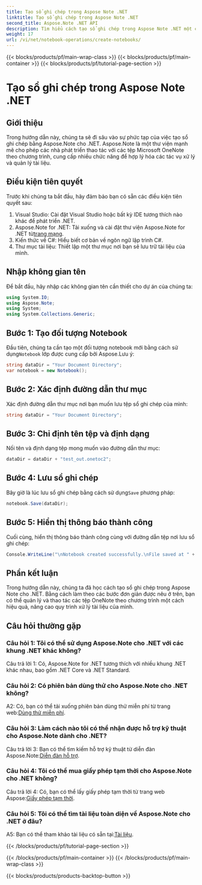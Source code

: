 ```yaml
---
title: Tạo sổ ghi chép trong Aspose Note .NET
linktitle: Tạo sổ ghi chép trong Aspose Note .NET
second_title: Aspose.Note .NET API
description: Tìm hiểu cách tạo sổ ghi chép trong Aspose Note .NET một cách dễ dàng. Tăng cường quy trình xử lý tài liệu của bạn ngay bây giờ.
weight: 17
url: /vi/net/notebook-operations/create-notebooks/
---
```


{{< blocks/products/pf/main-wrap-class >}}
{{< blocks/products/pf/main-container >}}
{{< blocks/products/pf/tutorial-page-section >}}

# Tạo sổ ghi chép trong Aspose Note .NET

## Giới thiệu

Trong hướng dẫn này, chúng ta sẽ đi sâu vào sự phức tạp của việc tạo sổ ghi chép bằng Aspose.Note cho .NET. Aspose.Note là một thư viện mạnh mẽ cho phép các nhà phát triển thao tác với các tệp Microsoft OneNote theo chương trình, cung cấp nhiều chức năng để hợp lý hóa các tác vụ xử lý và quản lý tài liệu.

## Điều kiện tiên quyết

Trước khi chúng ta bắt đầu, hãy đảm bảo bạn có sẵn các điều kiện tiên quyết sau:

1. Visual Studio: Cài đặt Visual Studio hoặc bất kỳ IDE tương thích nào khác để phát triển .NET.
2.  Aspose.Note for .NET: Tải xuống và cài đặt thư viện Aspose.Note for .NET từ[trang mạng](https://releases.aspose.com/note/net/).
3. Kiến thức về C#: Hiểu biết cơ bản về ngôn ngữ lập trình C#.
4. Thư mục tài liệu: Thiết lập một thư mục nơi bạn sẽ lưu trữ tài liệu của mình.

## Nhập không gian tên

Để bắt đầu, hãy nhập các không gian tên cần thiết cho dự án của chúng ta:

```csharp
using System.IO;
using Aspose.Note;
using System;
using System.Collections.Generic;
```

## Bước 1: Tạo đối tượng Notebook

 Đầu tiên, chúng ta cần tạo một đối tượng notebook mới bằng cách sử dụng`Notebook` lớp được cung cấp bởi Aspose.Lưu ý:

```csharp
string dataDir = "Your Document Directory";
var notebook = new Notebook();
```

## Bước 2: Xác định đường dẫn thư mục

Xác định đường dẫn thư mục nơi bạn muốn lưu tệp sổ ghi chép của mình:

```csharp
string dataDir = "Your Document Directory";
```

## Bước 3: Chỉ định tên tệp và định dạng

Nối tên và định dạng tệp mong muốn vào đường dẫn thư mục:

```csharp
dataDir = dataDir + "test_out.onetoc2";
```

## Bước 4: Lưu sổ ghi chép

 Bây giờ là lúc lưu sổ ghi chép bằng cách sử dụng`Save` phương pháp:

```csharp
notebook.Save(dataDir);
```

## Bước 5: Hiển thị thông báo thành công

Cuối cùng, hiển thị thông báo thành công cùng với đường dẫn tệp nơi lưu sổ ghi chép:

```csharp
Console.WriteLine("\nNotebook created successfully.\nFile saved at " + dataDir);
```

## Phần kết luận

Trong hướng dẫn này, chúng ta đã học cách tạo sổ ghi chép trong Aspose Note cho .NET. Bằng cách làm theo các bước đơn giản được nêu ở trên, bạn có thể quản lý và thao tác các tệp OneNote theo chương trình một cách hiệu quả, nâng cao quy trình xử lý tài liệu của mình.

## Câu hỏi thường gặp

### Câu hỏi 1: Tôi có thể sử dụng Aspose.Note cho .NET với các khung .NET khác không?

Câu trả lời 1: Có, Aspose.Note for .NET tương thích với nhiều khung .NET khác nhau, bao gồm .NET Core và .NET Standard.

### Câu hỏi 2: Có phiên bản dùng thử cho Aspose.Note cho .NET không?

 A2: Có, bạn có thể tải xuống phiên bản dùng thử miễn phí từ trang web:[Dùng thử miễn phí](https://releases.aspose.com/).

### Câu hỏi 3: Làm cách nào tôi có thể nhận được hỗ trợ kỹ thuật cho Aspose.Note dành cho .NET?

 Câu trả lời 3: Bạn có thể tìm kiếm hỗ trợ kỹ thuật từ diễn đàn Aspose.Note:[Diễn đàn hỗ trợ](https://forum.aspose.com/c/note/28).

### Câu hỏi 4: Tôi có thể mua giấy phép tạm thời cho Aspose.Note cho .NET không?

Câu trả lời 4: Có, bạn có thể lấy giấy phép tạm thời từ trang web Aspose:[Giấy phép tạm thời](https://purchase.aspose.com/temporary-license/).

### Câu hỏi 5: Tôi có thể tìm tài liệu toàn diện về Aspose.Note cho .NET ở đâu?

 A5: Bạn có thể tham khảo tài liệu có sẵn tại:[Tài liệu](https://reference.aspose.com/note/net/).



{{< /blocks/products/pf/tutorial-page-section >}}

{{< /blocks/products/pf/main-container >}}
{{< /blocks/products/pf/main-wrap-class >}}

{{< blocks/products/products-backtop-button >}}
